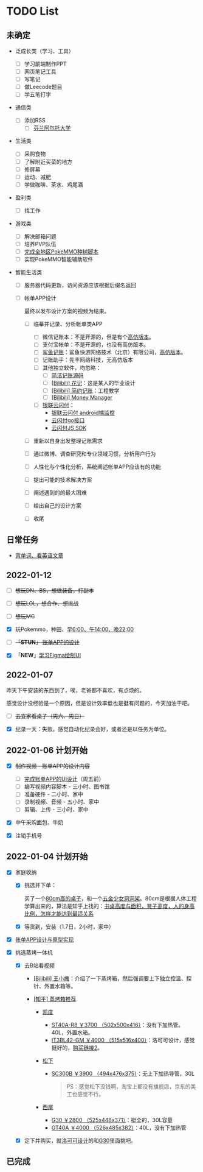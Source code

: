 # TODO List

## 未确定

- 泛成长类（学习、工具）

  - [ ] 学习前端制作PPT
  - [ ] 网页笔记工具
  - [ ] 写笔记
  - [ ] 做Leecode题目
  - [ ] 学五笔打字
  
- 通信类

  - [ ] 添加RSS
    - [ ] [芬兰阿尔托大学](https://www.aalto.fi/en)
  
- 生活类

  - [ ] 采购食物
  - [ ] 了解附近买菜的地方
  - [ ] 修屏幕
  - [ ] 运动、减肥
  - [ ] 学做咖啡、茶水、鸡尾酒
  
- 盈利类

  - [ ] 找工作
  
- 游戏类
  - [ ] 解决邮箱问题
  - [ ] 培养PVP队伍
  - [ ] [完成全地区PokeMMO种树脚本](../游戏/PokeMMO_tools)
  - [ ] 实现PokeMMO智能辅助软件
  
- 智能生活类

  - [ ] 服务器代码更新，访问资源应该根据后缀名返回

  - [ ] 帐单APP设计

    最终以发布设计方案的视频为结束。

    - [ ] 临摹并记录、分析帐单类APP
      - [ ] 微信记账本：不是开源的，但是有个[高仿版本](https://github.com/Nick930826/daily-cost)。
      - [ ] 支付宝帐单：不是开源的，也没有高仿版本。
      - [ ] [鲨鱼记账](https://www.shayujizhang.com/)：鲨鱼快游网络技术（北京）有限公司，[高仿版本](https://github.com/378056350/react-native-bookkeeping)。
      - [ ] 记账助手：先丰网络科技，无高仿版本
      - [ ] 其他独立软件，均忽略：
        - [ ] [简洁记账源码](https://github.com/ghbhaha/JzApp)
        - [ ] [[Bilibili] 花记](https://www.bilibili.com/video/BV1Z44y1E7ie?from=search&seid=3363601211321926301&spm_id_from=333.337.0.0)：这是某人的毕业设计
        - [ ] [[Bilibili] 简约记账](https://www.bilibili.com/video/BV1Ey4y1k73N/?spm_id_from=333.788.recommend_more_video.-1)：工程教学
        - [ ] [[Bilibili] Money Manager](https://www.bilibili.com/video/BV1W54y1172R?from=search&seid=3363601211321926301&spm_id_from=333.337.0.0)
      - [ ] [银联云闪付](https://cn.unionpay.com/upowhtml/cn/templates/quickPass/quickPass.html)：
        - [银联云闪付 android端监控](https://github.com/zohar-soul/union-pay-android)
        - [云闪付go接口](https://github.com/rockyr8/unionpay5.1.0)
        - [云闪付JS SDK](https://github.com/taosiqi/upsdk-document)
    - [ ] 重新以自身出发整理记账需求
    - [ ] 通过微博、调查研究和专业领域习惯，分析用户行为
    - [ ] 人性化与个性化分析，系统阐述帐单APP应该有的功能
    - [ ] 提出可能的技术解决方案
    - [ ] 阐述遇到的的最大困难
    - [ ] 给出自己的设计方案
    - [ ] 收尾





## 日常任务

- [背单词、看英语文章](./英语阅读/README.md)



## 2022-01-12

- [ ] ~~想玩DN、BS，想做装备，打副本~~
- [ ] ~~想玩LOL，想合作、想挑战~~
- [ ] ~~想玩MC~~
- [x] 玩Pokemmo，种田、<u>早6:00、午14:00、晚22:00</u>
- [ ] ~~「**STUN**」 [账单APP的设计](../生活/项目/数字生活记账本/)~~
- [x] 「**NEW**」[学习Figma绘制UI](../学习/交互设计/README.md)



## 2022-01-07

昨天下午安装的东西到了，唉，老爸都不喜欢，有点烦的。

感觉设计没经验是一个原因，但是设计效率低也是挺有问题的，今天加油干吧。

- [ ] ~~去宜家看桌子（周六、周日）~~
- [x] 纪录一天：失败。感觉自动化纪录会好，或者还是以任务为单位。




## 2022-01-06 计划开始

- [x] ~~制作视频 - 账单APP的设计内容~~
  - [ ] [完成账单APP的UI设计](../生活/项目/数字生活记账本/TODO.md)（周五前）
  - [ ] 编写视频内容脚本 - 三小时、图书馆
  - [ ] 准备硬件 - 二小时、家中
  - [ ] 录制视频、音频 - 五小时、家中
  - [ ] 剪辑、上传 - 三小时、家中
- [x] 中午采购面包、牛奶
- [x] 注销手机号




## 2022-01-04 计划开始

- [x] 家庭收纳

  - [x] 挑选并下单：

    买了一个[80cm高的桌子](https://item.taobao.com/item.htm?spm=a1z09.2.0.0.69382e8d15QJlc&id=628272103722&_u=42d3uchqa0ab)，和一个[五金少女洞洞架](https://item.taobao.com/item.htm?spm=a1z09.2.0.0.69382e8d15QJlc&id=600582063690&_u=42d3uchq0768)。80cm是根据人体工程学算出来的，算法是知乎上找的：[书桌高度与面积，凳子高度，人的身高比例，怎样才能达到最适关系](https://www.zhihu.com/question/20664981)

  - [x] 等货到，安装（1.7日，2小时，家中）

- [x] [账单APP设计与原型实现](../生活/项目/数字生活记账本/)

- [x] 挑选蒸烤一体机

  - [x] 去B站看视频

    - [[Bilibili] 王小瘫](https://www.bilibili.com/video/BV1Cq4y1g775?from=search&seid=15071480474204178950&spm_id_from=333.337.0.0)：介绍了一下蒸烤箱，然后强调要上下独立控温、探针、外置水箱等。

    - [[知乎] 蒸烤箱推荐](https://zhuanlan.zhihu.com/p/143097527)

      - [凯度](https://casdon.tmall.com/shop/view_shop.htm?spm=a230r.1.14.14.60dc1aa2X20cjH&user_number_id=2450112357)

        - [ST40A-R8 ￥3700 （502x500x416）](https://detail.tmall.com/item.htm?spm=a1z10.15-b-s.w4011-17543910664.65.7cad448aA3KPQo&id=579026113230&rn=5dfc6ae18504795c43d9cbaf0a3754a9&abbucket=7)：没有下加热管。40L，外置水箱。
        - [IT3BL42-GM ￥4000 （515x516x400）](https://item.jd.com/100004119145.html#crumb-wrap)：洛可可设计，感觉挺好的，[购买链接2](https://item.jd.com/10041887993494.html#crumb-wrap)。

      - [松下](https://mall.jd.hk/index-757456.html)

        - [SC300B ￥3900 （494x476x375）](https://item.jd.com/27827650142.html)：无上下加热导管，30L

          > PS：感觉松下没钱啊，淘宝上都没有旗舰店，京东的美工也感觉不行。

      - [西屋](https://mall.jd.com/index-1000329382.html?from=pc)

        - [G30 ￥2800 （525x448x371）](https://detail.tmall.com/item.htm?spm=a230r.1.14.33.466d349fjrIZA5&id=591248577635&ns=1&abbucket=16)：挺全的，30L容量
        - [GT40A ￥4000 （526x485x382）](https://detail.tmall.com/item.htm?spm=a230r.1.14.8.16ab29b20SNidF&id=619639238085&ns=1&abbucket=16&skuId=4548562131152)：40L，没有下加热管

  - [x] 定下并购买，就[洛可可设计](https://item.jd.com/10041887993494.html#crumb-wrap)的和[G30](https://detail.tmall.com/item.htm?spm=a230r.1.14.33.466d349fjrIZA5&id=591248577635&ns=1&abbucket=16)里面挑吧。



## 已完成

